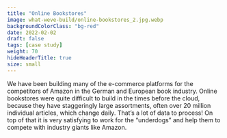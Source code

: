 ```yaml
---
title: "Online Bookstores"
image: what-weve-build/online-bookstores_2.jpg.webp
backgroundColorClass: "bg-red"
date: 2022-02-02
draft: false
tags: [case study]
weight: 70
hideHeaderTitle: true
size: small
---
```


We have been building many of the e-commerce platforms for the competitors of Amazon in the German and European book industry. Online bookstores were quite difficult to build in the times before the cloud, because they have staggeringly large assortments, often over 20 million individual articles, which change daily. That’s a lot of data to process! On top of that it is very satisfying to work for the “underdogs” and help them to compete with industry giants like Amazon.